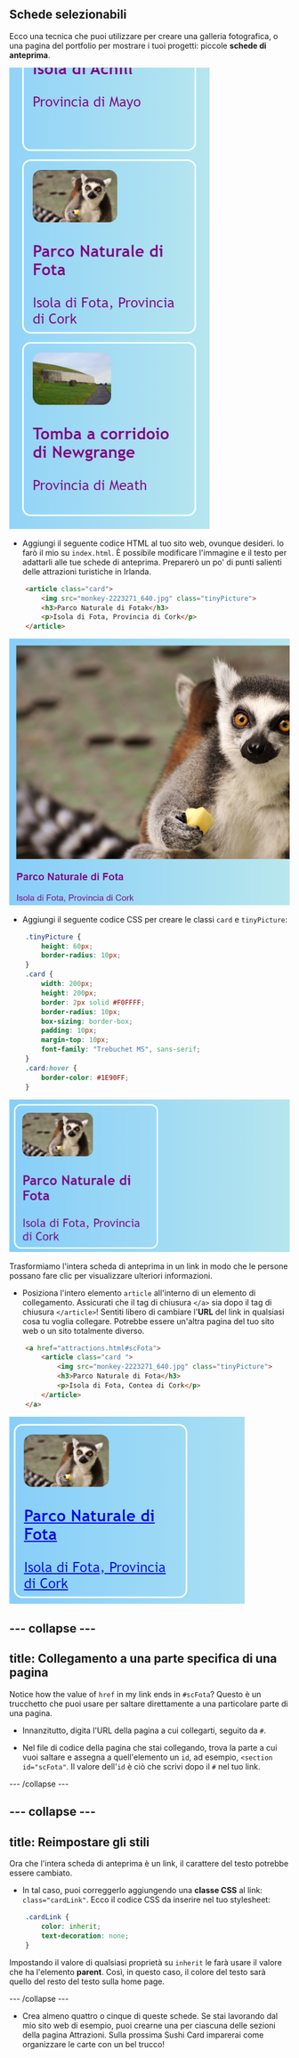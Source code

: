 ## Schede selezionabili

Ecco una tecnica che puoi utilizzare per creare una galleria fotografica, o una pagina del portfolio per mostrare i tuoi progetti: piccole **schede di anteprima**.

![Scheda di anteprima che mostra una miniatura dell'immagine e del testo](images/cardsPreview.png)

+ Aggiungi il seguente codice HTML al tuo sito web, ovunque desideri. Io farò il mio su `index.html`. È possibile modificare l'immagine e il testo per adattarli alle tue schede di anteprima. Preparerò un po' di punti salienti delle attrazioni turistiche in Irlanda.

```html
    <article class="card">
        <img src="monkey-2223271_640.jpg" class="tinyPicture">
        <h3>Parco Naturale di Fotak</h3>
        <p>Isola di Fota, Provincia di Cork</p>
    </article>
```

![Immagine e testo prima dell'applicazione degli stili](images/cardUnstyled.png)

+ Aggiungi il seguente codice CSS per creare le classi `card` e `tinyPicture`:

```css
    .tinyPicture {
        height: 60px;
        border-radius: 10px;
    }
    .card {
        width: 200px;
        height: 200px;
        border: 2px solid #F0FFFF;
        border-radius: 10px;
        box-sizing: border-box;
        padding: 10px;
        margin-top: 10px;
        font-family: "Trebuchet MS", sans-serif;
    }
    .card:hover {
        border-color: #1E90FF;
    }
```

![Immagine e testo con stile per creare un effetto carta di piccole dimensioni](images/cardStyled.png)

Trasformiamo l'intera scheda di anteprima in un link in modo che le persone possano fare clic per visualizzare ulteriori informazioni.

+ Posiziona l'intero elemento `article` all'interno di un elemento di collegamento. Assicurati che il tag di chiusura `</a>` sia dopo il tag di chiusura `</article>`! Sentiti libero di cambiare l'**URL** del link in qualsiasi cosa tu voglia collegare. Potrebbe essere un'altra pagina del tuo sito web o un sito totalmente diverso.

```html
    <a href="attractions.html#scFota">  
        <article class="card ">
            <img src="monkey-2223271_640.jpg" class="tinyPicture">
            <h3>Parco Naturale di Fota</h3>
            <p>Isola di Fota, Contea di Cork</p>
        </article>
    </a>
```

![Testo e immagine che sono stati trasformati in un collegamento](images/cardLink.png)

## \--- collapse \---

## title: Collegamento a una parte specifica di una pagina

Notice how the value of `href` in my link ends in `#scFota`? Questo è un trucchetto che puoi usare per saltare direttamente a una particolare parte di una pagina.

+ Innanzitutto, digita l'URL della pagina a cui collegarti, seguito da `#`.

+ Nel file di codice della pagina che stai collegando, trova la parte a cui vuoi saltare e assegna a quell'elemento un `id`, ad esempio, `<section id="scFota"`. Il valore dell'`id` è ciò che scrivi dopo il `#` nel tuo link.

\--- /collapse \---

## \--- collapse \---

## title: Reimpostare gli stili

Ora che l'intera scheda di anteprima è un link, il carattere del testo potrebbe essere cambiato.

+ In tal caso, puoi correggerlo aggiungendo una **classe CSS** al link: `class="cardLink"`. Ecco il codice CSS da inserire nel tuo stylesheet:

```css
    .cardLink {
        color: inherit;
        text-decoration: none;
    }
```

Impostando il valore di qualsiasi proprietà su `inherit` le farà usare il valore che ha l'elemento **parent**. Così, in questo caso, il colore del testo sarà quello del resto del testo sulla home page.

\--- /collapse \---

+ Crea almeno quattro o cinque di queste schede. Se stai lavorando dal mio sito web di esempio, puoi crearne una per ciascuna delle sezioni della pagina Attrazioni. Sulla prossima Sushi Card imparerai come organizzare le carte con un bel trucco!